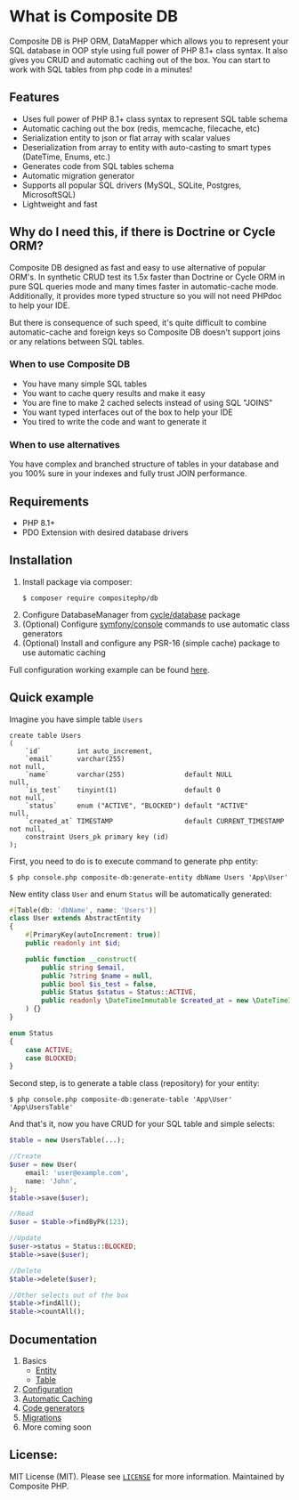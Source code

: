 # What is Composite DB

Composite DB is PHP ORM, DataMapper which allows you to represent your SQL database in OOP style using full power of 
PHP 8.1+ class syntax. It also gives you CRUD and automatic caching out of the box. You can start to work with 
SQL tables from php code in a minutes!

## Features

* Uses full power of PHP 8.1+ class syntax to represent SQL table schema
* Automatic caching out the box (redis, memcache, filecache, etc)
* Serialization entity to json or flat array with scalar values
* Deserialization from array to entity with auto-casting to smart types (DateTime, Enums, etc.)
* Generates code from SQL tables schema
* Automatic migration generator
* Supports all popular SQL drivers (MySQL, SQLite, Postgres, MicrosoftSQL)
* Lightweight and fast

## Why do I need this, if there is Doctrine or Cycle ORM?

Composite DB designed as fast and easy to use alternative of popular ORM's. In synthetic CRUD test its 1.5x faster than
Doctrine or Cycle ORM in pure SQL queries mode and many times faster in automatic-cache mode.
Additionally, it provides more typed structure so you will not need PHPdoc to help your IDE.

But there is consequence of such speed, it's quite difficult to combine automatic-cache and foreign keys so Composite DB
doesn't support joins or any relations between SQL tables.

### When to use Composite DB

* You have many simple SQL tables
* You want to cache query results and make it easy
* You are fine to make 2 cached selects instead of using SQL "JOINS"
* You want typed interfaces out of the box to help your IDE
* You tired to write the code and want to generate it

### When to use alternatives

You have complex and branched structure of tables in your database and you 100% sure in your indexes and 
fully trust JOIN performance.

## Requirements

* PHP 8.1+
* PDO Extension with desired database drivers

## Installation

1. Install package via composer:
    ```shell
    $ composer require compositephp/db
    ```
2. Configure DatabaseManager from [cycle/database](https://github.com/cycle/database) package
3. (Optional) Configure [symfony/console](https://symfony.com/doc/current/components/console.html#creating-a-console-application) commands to use automatic class generators
4. (Optional) Install and configure any PSR-16 (simple cache) package to use automatic caching

Full configuration working example can be found [here](./doc/configuration.md).

## Quick example
Imagine you have simple table `Users`

```mysql
create table Users
(
    `id`         int auto_increment,
    `email`      varchar(255)                                         not null,
    `name`       varchar(255)               default NULL              null,
    `is_test`    tinyint(1)                 default 0                 not null,
    `status`     enum ("ACTIVE", "BLOCKED") default "ACTIVE"          null,
    `created_at` TIMESTAMP                  default CURRENT_TIMESTAMP not null,
    constraint Users_pk primary key (id)
);
```

First, you need to do is to execute command to generate php entity:

```shell
$ php console.php composite-db:generate-entity dbName Users 'App\User'
```

New entity class `User` and enum `Status` will be automatically generated:

```php
#[Table(db: 'dbName', name: 'Users')]
class User extends AbstractEntity
{
    #[PrimaryKey(autoIncrement: true)]
    public readonly int $id;

    public function __construct(
        public string $email,
        public ?string $name = null,
        public bool $is_test = false,
        public Status $status = Status::ACTIVE,
        public readonly \DateTimeImmutable $created_at = new \DateTimeImmutable(),
    ) {}
}
```

```php
enum Status
{
    case ACTIVE;
    case BLOCKED;
}
```

Second step, is to generate a table class (repository) for your entity:

```shell
$ php console.php composite-db:generate-table 'App\User' 'App\UsersTable'
```

And that's it, now you have CRUD for your SQL table and simple selects:

```php
$table = new UsersTable(...);

//Create
$user = new User(
    email: 'user@example.com',
    name: 'John',
);
$table->save($user);

//Read
$user = $table->findByPk(123);

//Update
$user->status = Status::BLOCKED;
$table->save($user);

//Delete
$table->delete($user);

//Other selects out of the box
$table->findAll();
$table->countAll();
```

## Documentation

1. Basics
   - [Entity](doc/entity.md)
   - [Table](doc/table.md)
2. [Configuration](doc/configuration.md)
3. [Automatic Caching](doc/cache.md)
4. [Code generators](doc/code-generators.md)
5. [Migrations](doc/migrations.md)
6. More coming soon

## License:

MIT License (MIT). Please see [`LICENSE`](./LICENSE) for more information. Maintained by Composite PHP.
